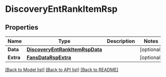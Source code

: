 # DiscoveryEntRankItemRsp

## Properties

Name | Type | Description | Notes
------------ | ------------- | ------------- | -------------
**Data** | [**DiscoveryEntRankItemRspData**](DiscoveryEntRankItemRsp_data.md) |  | [optional] 
**Extra** | [**FansDataRspExtra**](FansDataRsp_extra.md) |  | [optional] 

[[Back to Model list]](../README.md#documentation-for-models) [[Back to API list]](../README.md#documentation-for-api-endpoints) [[Back to README]](../README.md)


